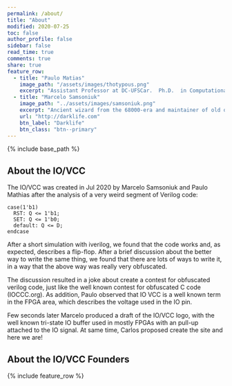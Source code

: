 ```yaml
---
permalink: /about/
title: "About"
modified: 2020-07-25 
toc: false
author_profile: false
sidebar: false
read_time: true
comments: true
share: true
feature_row:
  - title: "Paulo Matias"
    image_path: "/assets/images/thotypous.png" 
    excerpt: "Assistant Professor at DC-UFSCar.  Ph.D.  in Computational Physics from IFSC-USP. github: thotypous"
  - title: "Marcelo Samsoniuk"
    image_path: "../assets/images/samsoniuk.png"
    excerpt: "Ancient wizard from the 68000-era and maintainer of old opensource projects.  Currently R&D Consultant and Digital Expert at Unify/Atos, as well maintainer of the opensource DarkRISCV processor. github:samsoniuk"
    url: "http://darklife.com"
    btn_label: "Darklife"
    btn_class: "btn--primary"
---
```


{% include base_path %} 

## About the IO/VCC

The IO/VCC was created in Jul 2020 by Marcelo Samsoniuk and
Paulo Mathias after the analysis of a very weird segment of Verilog code:

```
case(1'b1)
  RST: Q <= 1'b1;
  SET: Q <= 1'b0;
  default: Q <= D;
endcase
```

After a short simulation with iverilog, we found that the code works and,
as expected, describes a flip-flop. After a brief discussion about the
better way to write the same thing, we found that there are lots of ways to
write it, in a way that the above way was really very obfuscated.

The discussion resulted in a joke about create a contest for obfuscated
verilog code, just like the well known contest for obfuscated C code
(IOCCC.org). As addition, Paulo observed that IO VCC is a well known term in
the FPGA area, which describes the voltage used in the IO pin.

Few seconds later Marcelo produced a draft of the IO/VCC logo, with the well
known tri-state IO buffer used in mostly FPGAs with an pull-up attached to
the IO signal. At same time, Carlos proposed create the site and here we
are! 

## About the IO/VCC Founders


{% include feature_row %}
